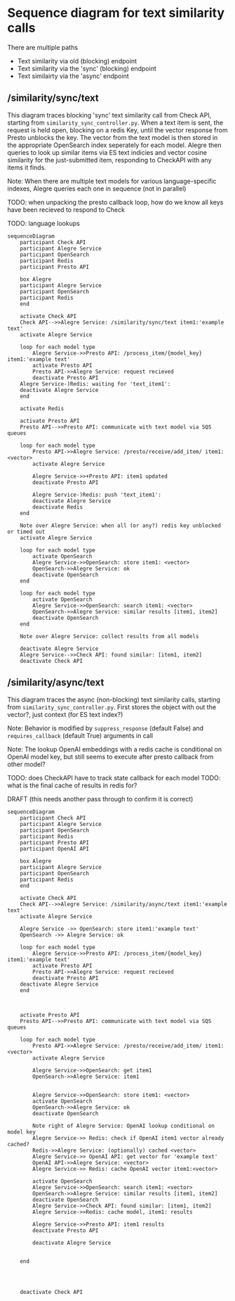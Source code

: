# Sequence diagram for text similarity calls

There are multiple paths

* Text similarity via old (blocking) endpoint
* Text similarity via the 'sync' (blocking) endpoint
* Text similairty via the 'async' endpoint



## /similarity/sync/text 

 This diagram traces blocking  'sync' text similarity call from Check API, starting from `similarity_sync_controller.py`.  When a text item is sent, the request is held open, blocking on a redis Key, until the vector response from Presto unblocks the key. The vector from the text model is then stored in the appropriate OpenSearch index seperately for each model.  Alegre then queries to look up similar items via ES text indicies and vector cosine similarity for the just-submitted item, responding to CheckAPI with any items it finds. 

Note: When there are multiple text models for various language-specific indexes, Alegre queries each one in sequence (not in parallel)

TODO: when unpacking the presto callback loop, how do we know all keys have been recieved to respond to Check

TODO: language lookups

```mermaid
sequenceDiagram
    participant Check API
    participant Alegre Service
    participant OpenSearch
    participant Redis
    participant Presto API

    box Alegre
    participant Alegre Service
    participant OpenSearch
    participant Redis
    end
    
    activate Check API
    Check API-->>Alegre Service: /similarity/sync/text item1:'example text'
    activate Alegre Service

    loop for each model type
        Alegre Service->>Presto API: /process_item/{model_key} item1:'example text'
        activate Presto API
        Presto API->>Alegre Service: request recieved 
        deactivate Presto API
    Alegre Service-)Redis: waiting for 'text_item1':
    deactivate Alegre Service
    end
    
    activate Redis

    activate Presto API
    Presto API-->>Presto API: communicate with text model via SQS queues
    
    loop for each model type
        Presto API->>Alegre Service: /presto/receive/add_item/ item1: <vector> 
        activate Alegre Service

        Alegre Service->>+Presto API: item1 updated
        deactivate Presto API
        
        Alegre Service-)Redis: push 'text_item1':
        deactivate Alegre Service
        deactivate Redis
    end

    Note over Alegre Service: when all (or any?) redis key unblocked or timed out
    activate Alegre Service
    
    loop for each model type
        activate OpenSearch
        Alegre Service->>OpenSearch: store item1: <vector>
        OpenSearch->>Alegre Service: ok
        deactivate OpenSearch
    end

    loop for each model type
        activate OpenSearch
        Alegre Service->>OpenSearch: search item1: <vector>
        OpenSearch->>Alegre Service: similar results [item1, item2]
        deactivate OpenSearch
    end

    Note over Alegre Service: collect results from all models

    deactivate Alegre Service
    Alegre Service-->>Check API: found similar: [item1, item2]
    deactivate Check API

```

## /similarity/async/text 

This diagram traces the async (non-blocking) text similarity calls, starting from `similarity_sync_controller.py`.  First stores the object with out the vector?, just context (for ES text index?)  

Note: Behavior is modified by `suppress_response` (default False) and `requires_callback` (default True) arguments in call

Note: The lookup OpenAI embeddings with a redis cache is conditional on OpenAI model key, but still seems to execute after presto callback from other model?

TODO: does CheckAPI have to track state callback for each model
TODO: what is the final cache of results in redis for?

DRAFT (this needs another pass through to confirm it is correct)
```mermaid
sequenceDiagram
    participant Check API
    participant Alegre Service
    participant OpenSearch
    participant Redis
    participant Presto API
    participant OpenAI API

    box Alegre
    participant Alegre Service
    participant OpenSearch
    participant Redis
    end
    
    activate Check API
    Check API-->>Alegre Service: /similarity/async/text item1:'example text'
    activate Alegre Service

    Alegre Service ->> OpenSearch: store item1:'example text'
    OpenSearch ->> Alegre Service: ok

    loop for each model type
        Alegre Service->>Presto API: /process_item/{model_key} item1:'example text'
        activate Presto API
        Presto API->>Alegre Service: request recieved 
        deactivate Presto API
    deactivate Alegre Service
    end
    
  

    activate Presto API
    Presto API-->>Presto API: communicate with text model via SQS queues
    
    loop for each model type
        Presto API->>Alegre Service: /presto/receive/add_item/ item1: <vector> 
        activate Alegre Service
        
        Alegre Service->>OpenSearch: get item1
        OpenSearch->>Alegre Service: item1

        
        Alegre Service->>OpenSearch: store item1: <vector>
        activate OpenSearch
        OpenSearch->>Alegre Service: ok
        deactivate OpenSearch

        Note right of Alegre Service: OpenAI lookup conditional on model key
        Alegre Service->> Redis: check if OpenAI item1 vector already cached?
        Redis->>Alegre Service: (optionally) cached <vector>
        Alegre Service->> OpenAI API: get vector for 'example text'
        OpenAI API->>Alegre Service: <vector>
        Alegre Service->> Redis: cache OpenAI vector item1:<vector>

        activate OpenSearch
        Alegre Service->>OpenSearch: search item1: <vector>
        OpenSearch->>Alegre Service: similar results [item1, item2]
        deactivate OpenSearch
        Alegre Service->>Check API: found similar: [item1, item2]
        Alegre Service->>Redis: cache model, item1: results 

        Alegre Service->>Presto API: item1 results
        deactivate Presto API

        deactivate Alegre Service


    end




    deactivate Check API

```